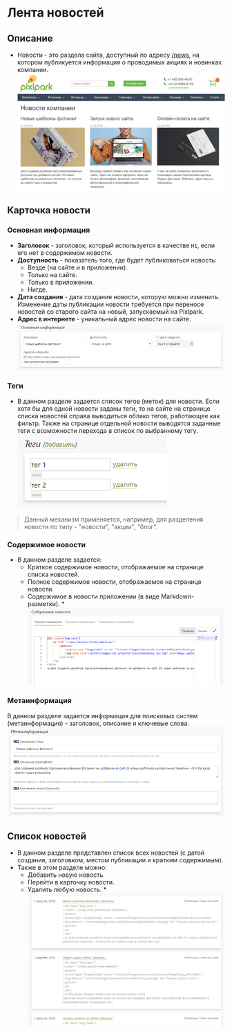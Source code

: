 # Лента новостей
## Описание
* Новости - это раздела сайта, доступный по адресу [/news](https://demo.pixlpark.ru/news), на котором публикуется информация о проводимых акциях и новинках компании. 
![](../_media/news/news.png ':size=70%')

## Карточка новости
### Основная информация
* __Заголовок__ - заголовок, который используется в качестве `H1`, если его нет в содержимом новости.
* __Доступность__ - показатель того, где будет публиковаться новость:
    + Везде (на сайте и в приложении).
    + Только на сайте.
    + Только в приложении.
    + Нигде.
* __Дата создания__ - дата создания новости, которую можно изменить. Изменение даты публикации новости требуется при переносе новостей со старого сайта на новый, запускаемый на Pixlpark.
* __Адрес в интернете__ - уникальный адрес новости на сайте. 
![](../_media/news/news01.png ':size=70%')

### Теги
* В данном разделе задается список тегов (меток) для новости. Если хотя бы для одной новости заданы теги, то на сайте на странице списка новостей справа выводиться облако тегов, работающее как фильтр. Также на странице отдельной новости выводятся заданные теги с возможности перехода в список по выбранному тегу.
![](../_media/news/news02.png ':size=25%')
> Данный механизм применяется, например, для разделения новости по типу - "новости", "акции", "блог".

### Содержимое новости
* В данном разделе задается:
    + Краткое содержимое новости, отображаемое на странице списка новостей.
    + Полное содержимое новости, отображаемое на странице новости.
    + Содержимое в новости приложении (в виде Markdown-разметки).
*![](../_media/news/news03.png ':size=70%')

### Метаинформация
В данном разделе задается информация для поисковых систем (метаинформация) - заголовок, описание и ключевые слова.
![](../_media/news/news04.png ':size=70%')

## Список новостей
* В данном разделе представлен список всех новостей (с датой создания, заголовком, местом публикации и кратким содержимым).
* Также в этом разделе можно:
    + Добавить новую новость.
    + Перейти в карточку новости.
    + Удалить любую новость.
*![](../_media/news/news05.png ':size=70%')